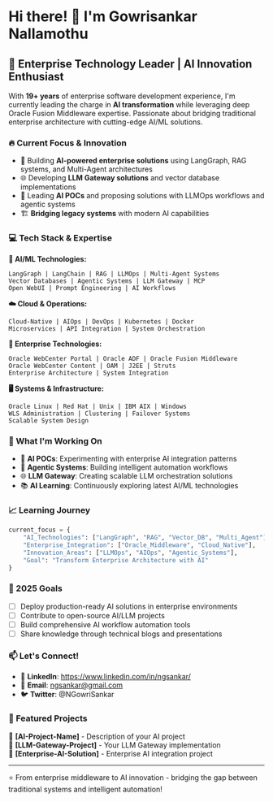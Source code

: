 # Hi there! 👋 I'm Gowrisankar Nallamothu

## 🚀 Enterprise Technology Leader | AI Innovation Enthusiast

With **19+ years** of enterprise software development experience, I'm currently leading the charge in **AI transformation** while leveraging deep Oracle Fusion Middleware expertise. Passionate about bridging traditional enterprise architecture with cutting-edge AI/ML solutions.

### 🔥 Current Focus & Innovation

- 🤖 Building **AI-powered enterprise solutions** using LangGraph, RAG systems, and Multi-Agent architectures
- 🌐 Developing **LLM Gateway solutions** and vector database implementations
- 🔧 Leading **AI POCs** and proposing solutions with LLMOps workflows and agentic systems
- 🏗️ **Bridging legacy systems** with modern AI capabilities

### 💻 Tech Stack & Expertise

**🤖 AI/ML Technologies:**
```
LangGraph | LangChain | RAG | LLMOps | Multi-Agent Systems
Vector Databases | Agentic Systems | LLM Gateway | MCP
Open WebUI | Prompt Engineering | AI Workflows
```

**☁️ Cloud & Operations:**
```
Cloud-Native | AIOps | DevOps | Kubernetes | Docker
Microservices | API Integration | System Orchestration
```

**🏢 Enterprise Technologies:**
```
Oracle WebCenter Portal | Oracle ADF | Oracle Fusion Middleware
Oracle WebCenter Content | OAM | J2EE | Struts
Enterprise Architecture | System Integration
```

**🖥️ Systems & Infrastructure:**
```
Oracle Linux | Red Hat | Unix | IBM AIX | Windows
WLS Administration | Clustering | Failover Systems
Scalable System Design
```

### 🔬 What I'm Working On

- 🔬 **AI POCs**: Experimenting with enterprise AI integration patterns
- 🤖 **Agentic Systems**: Building intelligent automation workflows
- 🌐 **LLM Gateway**: Creating scalable LLM orchestration solutions
- 📚 **AI Learning**: Continuously exploring latest AI/ML technologies

### 📈 Learning Journey

```python
current_focus = {
    "AI_Technologies": ["LangGraph", "RAG", "Vector_DB", "Multi_Agent"],
    "Enterprise_Integration": ["Oracle_Middleware", "Cloud_Native"],
    "Innovation_Areas": ["LLMOps", "AIOps", "Agentic_Systems"],
    "Goal": "Transform Enterprise Architecture with AI"
}
```

### 🎯 2025 Goals

- [ ] Deploy production-ready AI solutions in enterprise environments
- [ ] Contribute to open-source AI/LLM projects
- [ ] Build comprehensive AI workflow automation tools
- [ ] Share knowledge through technical blogs and presentations

### 📫 Let's Connect!

- 💼 **LinkedIn**: https://www.linkedin.com/in/ngsankar/
- 📧 **Email**: ngsankar@gmail.com
- 🐦 **Twitter**: @NGowriSankar

### 🌟 Featured Projects

<!-- Add your actual repositories here -->
🔗 **[AI-Project-Name]** - Description of your AI project  
🔗 **[LLM-Gateway-Project]** - Your LLM Gateway implementation  
🔗 **[Enterprise-AI-Solution]** - Enterprise AI integration project  

---

⭐️ From enterprise middleware to AI innovation - bridging the gap between traditional systems and intelligent automation!

<!-- 
Replace placeholders:
- [Your Name] with your actual name
- YOUR_USERNAME with your GitHub username
- [Your LinkedIn Profile] with your LinkedIn URL
- [Your Email] with your email
- Add actual project links in Featured Projects section
-->
